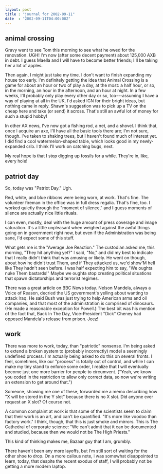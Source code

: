 ```yaml
---
layout: post
title : "journal for 2002-09-11"
date  : "2002-09-11T04:00:00Z"
---
```



## animal crossing

Gravy went to see Tom this morning to see what he owed for the renovation. UGH!  I'm now (after some decent payment) about 125,000 AXB in debt.  I guess Maella and I will have to become better friends;  I'll be taking her a lot of apples.

Then again, I might just take my time.  I don't want to finish expanding my house too early.  I'm definitely getting the idea that Animal Crossing is a game for about an hour or two of play a day, at the most:  a half hour, or so, in the morning, an hour in the afternoon, and an hour at night.  In a few weeks, I'll probably only play every other day or so, too---assuming I have a way of playing at all in the UK.  I'd asked IGN for their bright ideas, but nothing came in reply.  Shawn's suggestion was to pick up a TV on the cheap here and take (or send) it across.  That's still an awful lot of money for such a stupid hobby!

In other AX news, I've now got a fishing rod, a net, and a shovel.  I think that, once I acquire an axe, I'll have all the basic tools there are; I'm not sure, though.  I've taken to shaking trees, but I haven't found much of interest yet.  I did find a cool watermelon-shaped table, which looks good in my newly-expanded crib.  I think I'll work on catching bugs, next.  

My real hope is that I stop digging up fossils for a while.  They're in, like, every hole!

## patriot day

So, today was "Patriot Day."  Ugh.

Red, white, and blue ribbons were being worn, at work.  That's fine.  The volunteer fireman in the office was in full dress regalia.  That's fine, too. I worked quietly through the "moment of silence," and I guess moments of silence are actually nice little rituals.

I can even, mostly, deal with the huge amount of press coverage and image saturation.  It's a little unpleasant when weighed against the awful things going on in government right now, but even if the Administration was being sane, I'd expect some of this stuff.

What gets me is the "Average Joe Reaction."  The custodian asked me, this morning, "They hit anything yet?"  I said, "No," and did my best to indicate that I really didn't think that was amusing or likely.  He went on though, about how he didn't trust Them, and if They attacked us, we'd show'M hell like They hadn't seen before.  I was half expecting him to say, "We oughta nuke Them bastards!"  Maybe we oughta stop creating political situations that spawn dictatorships and terrorist regimes.

There was a great article on BBC News today.  Nelson Mandela, always a Voice of Reason, decried the US government's yelling about wanting to attack Iraq.  He said Bush was just trying to help American arms and oil companies, and that most of the administration is comprised of dinosaurs.  (He made a reasonable exception for Powell.)  The best bit was his mention of the fact that, Back In The Day, Vice-President "Dick" Cheney had opposed Mandela's release from prison.  Jeez!

## work

There was more to work, today, than "patriotic" nonsense.  I'm being asked to extend a broken system to (probably incorrectly) model a seemingly undefined process.  I'm actually being asked to do this on several fronts.  I feel, sometimes, like our "process" is totally out of control, and while I can make my tiny stand to enforce some order, I realize that I will eventually become just one more barrier for people to circumvent.  ("Yeah, we know you coded in the restriction to allow only correct data, so now we're writing an extension to get around that.")

Someone, showing me one of these, forwarded me a memo describing how "X will be stored in the Y slot" because there is no X slot.  Did anyone ever request an X slot?  Of course not.

A common complaint at work is that some of the scientists seem to claim that their work is an art, and can't be quantified.  "It's more like voodoo than factory work."  I think, though, that this is just smoke and mirrors.  This is The Cathedral of corporate science: "We can't admit that it can be documented and studied, because then we would not be The High Priests."

This kind of thinking makes me, Bazaar guy that I am, grumbly.

There haven't been any more layoffs, but I'm still sort of waiting for the other shoe to drop.  On a more callous note, I was somewhat disappointed to learn, today, that despite the recent exodus of staff, I will probably not be getting a more modern laptop.

